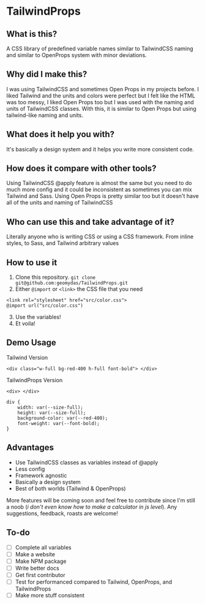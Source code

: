 # TailwindProps

## What is this?

A CSS library of predefined variable names similar to TailwindCSS naming and similar to OpenProps system with minor deviations.

## Why did I make this?

I was using TailwindCSS and sometimes Open Props in my projects before. I liked Tailwind and the units and colors were perfect but I felt like the HTML was too messy, I liked Open Props too but I was used with the naming and units of TailwindCSS classes. With this, it is similar to Open Props but using tailwind-like naming and units.

## What does it help you with?

It's basically a design system and it helps you write more consistent code.

## How does it compare with other tools?

Using TailwindCSS @apply feature is almost the same but you need to do much more config and it could be inconsistent as sometimes you can mix Tailwind and Sass. Using Open Props is pretty similar too but it doesn't have all of the units and naming of TailwindCSS

## Who can use this and take advantage of it?

Literally anyone who is writing CSS or using a CSS framework. From inline styles, to Sass, and Tailwind arbitrary values

## How to use it

1. Clone this repository. `git clone git@github.com:geomydas/TailwindProps.git`
2. Either `@import` or `<link>` the CSS file that you need

```
<link rel="stylesheet" href="src/color.css">
@import url("src/color.css")
```

3. Use the variables!
4. Et voila!

## Demo Usage

Tailwind Version

```
<div class="w-full bg-red-400 h-full font-bold"> </div>
```

TailwindProps Version

```
<div> </div>

div {
    width: var(--size-full);
    height: var(--size-full);
    background-color: var(--red-400);
    font-weight: var(--font-bold);
}

```

## Advantages

- Use TailwindCSS classes as variables instead of @apply
- Less config
- Framework agnostic
- Basically a design system
- Best of both worlds (Tailwind & OpenProps)

More features will be coming soon and feel free to contribute since I'm still a noob (_i don't even know how to make a calculator in js level_). Any suggestions, feedback, roasts are welcome!

## To-do

- [ ] Complete all variables
- [ ] Make a website
- [ ] Make NPM package
- [ ] Write better docs
- [ ] Get first contributor
- [ ] Test for performanced compared to Tailwind, OpenProps, and TailwindProps
- [ ] Make more stuff consistent
